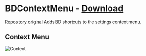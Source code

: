 # BDContextMenu - [Download](https://betterdiscord.app/Download?id=185)

[Repository original](https://github.com/rauenzi/BetterDiscordAddons/tree/fd14d69b95dac947a1817d5950c5b272604ca32b/Plugins/BDContextMenu)
Adds BD shortcuts to the settings context menu.

## Context Menu

![Context](https://i.imgur.com/ZACEdU6.png)

